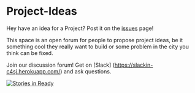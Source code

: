 # Project-Ideas
Hey have an idea for a Project?  Post it on the [issues](https://github.com/codeforsanjose/Project-Ideas/issues) page!

This space is an open forum for people to propose project ideas, be it something cool they really want to build or some problem in the city you think can be fixed.

Join our discussion forum!  Get on [Slack] (https://slackin-c4sj.herokuapp.com/) and ask questions.

[![Stories in Ready](https://badge.waffle.io/codeforsanjose/Project-Ideas.svg?label=ready&title=Ready)](http://waffle.io/codeforsanjose/Project-Ideas)
